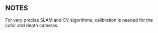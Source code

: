 ## NOTES
For very precise SLAM and CV algorithms, calibration is needed for the color and depth cameras.
